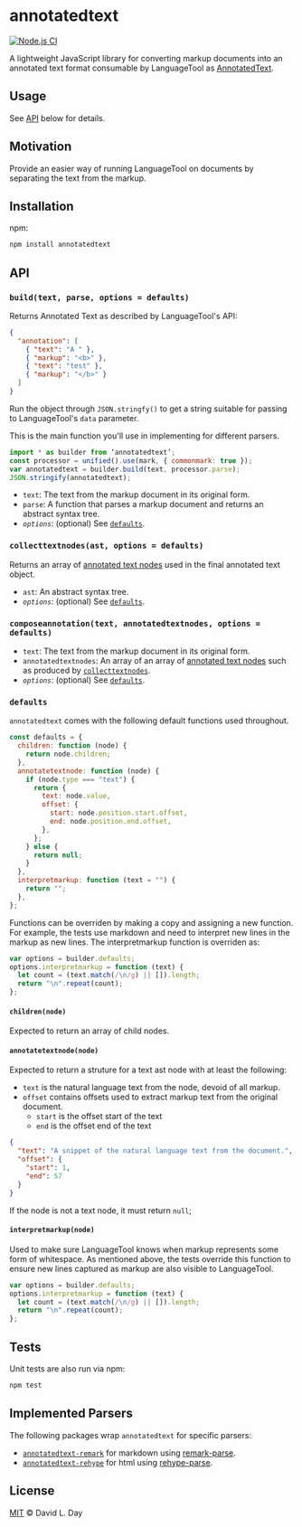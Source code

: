 # annotatedtext

[![Node.js CI](https://github.com/prosegrinder/annotatedtext/workflows/Node.js%20CI/badge.svg?branch=main)](https://github.com/prosegrinder/annotatedtext/actions?query=workflow%3A%22Node.js+CI%22+branch%3Amain)

A lightweight JavaScript library for converting markup documents into an
annotated text format consumable by LanguageTool as
[AnnotatedText](https://languagetool.org/development/api/org/languagetool/markup/AnnotatedText.html).

## Usage

See [API](#API) below for details.

## Motivation

Provide an easier way of running LanguageTool on documents by separating the
text from the markup.

## Installation

npm:

```sh
npm install annotatedtext
```

## API

### `build(text, parse, options = defaults)`

Returns Annotated Text as described by LanguageTool's API:

```json
{
  "annotation": [
    { "text": "A " },
    { "markup": "<b>" },
    { "text": "test" },
    { "markup": "</b>" }
  ]
}
```

Run the object through `JSON.stringfy()` to get a string suitable for passing to
LanguageTool's `data` parameter.

This is the main function you'll use in implementing for different parsers.

```js
import * as builder from ‘annotatedtext’;
const processor = unified().use(mark, { commonmark: true });
var annotatedtext = builder.build(text, processor.parse);
JSON.stringify(annotatedtext);
```

- `text`: The text from the markup document in its original form.
- `parse`: A function that parses a markup document and returns an abstract
  syntax tree.
- _`options`_: (optional) See [`defaults`](#defaults).

### `collecttextnodes(ast, options = defaults)`

Returns an array of [annotated text nodes](<#annotatetextnode(node)>) used in
the final annotated text object.

- `ast`: An abstract syntax tree.
- _`options`_: (optional) See [`defaults`](#defaults).

### `composeannotation(text, annotatedtextnodes, options = defaults)`

- `text`: The text from the markup document in its original form.
- `annotatedtextnodes`: An array of an array of
  [annotated text nodes](<#annotatetextnode(node)>) such as produced by
  [`collecttextnodes`](<#collecttextnodes(ast,_options_=_defaults)>).
- _`options`_: (optional) See [`defaults`](#defaults).

### `defaults`

`annotatedtext` comes with the following default functions used throughout.

```js
const defaults = {
  children: function (node) {
    return node.children;
  },
  annotatetextnode: function (node) {
    if (node.type === "text") {
      return {
        text: node.value,
        offset: {
          start: node.position.start.offset,
          end: node.position.end.offset,
        },
      };
    } else {
      return null;
    }
  },
  interpretmarkup: function (text = "") {
    return "";
  },
};
```

Functions can be overriden by making a copy and assigning a new function. For
example, the tests use markdown and need to interpret new lines in the markup as
new lines. The interpretmarkup function is overriden as:

```js
var options = builder.defaults;
options.interpretmarkup = function (text) {
  let count = (text.match(/\n/g) || []).length;
  return "\n".repeat(count);
};
```

#### `children(node)`

Expected to return an array of child nodes.

#### `annotatetextnode(node)`

Expected to return a struture for a text ast node with at least the following:

- `text` is the natural language text from the node, devoid of all markup.
- `offset` contains offsets used to extract markup text from the original
  document.
  - `start` is the offset start of the text
  - `end` is the offset end of the text

```json
{
  "text": "A snippet of the natural language text from the document.",
  "offset": {
    "start": 1,
    "end": 57
  }
}
```

If the node is not a text node, it must return `null`;

#### `interpretmarkup(node)`

Used to make sure LanguageTool knows when markup represents some form of
whitespace. As mentioned above, the tests override this function to ensure new
lines captured as markup are also visible to LanguageTool.

```js
var options = builder.defaults;
options.interpretmarkup = function (text) {
  let count = (text.match(/\n/g) || []).length;
  return "\n".repeat(count);
};
```

## Tests

Unit tests are also run via npm:

```sh
npm test
```

## Implemented Parsers

The following packages wrap `annotatedtext` for specific parsers:

- [`annotatedtext-remark`](https://github.com/prosegrinder/annotatedtext-remark)
  for markdown using
  [remark-parse](https://github.com/remarkjs/remark/tree/main/packages/remark-parse).
- [`annotatedtext-rehype`](https://github.com/prosegrinder/annotatedtext-rehype)
  for html using
  [rehype-parse](https://github.com/rehypejs/rehype/tree/main/packages/rehype-parse).

## License

[MIT](LICENSE) © David L. Day
